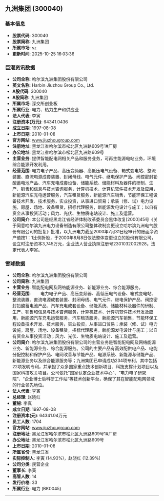 ## 九洲集团 (300040)

### 基本信息

- **股票代码**: 300040
- **股票简称**: 九洲集团
- **所属市场**: sz
- **更新时间**: 2025-10-25 16:03:36

### 巨潮资讯数据

- **公司全称**: 哈尔滨九洲集团股份有限公司
- **英文名称**: Harbin Jiuzhou Group Co., Ltd.
- **A股代码**: 300040
- **A股简称**: 九洲集团
- **所属市场**: 深交所创业板
- **所属行业**: 电力、热力生产和供应业
- **法人代表**: 李寅
- **注册资本(万元)**: 64341.0436
- **成立日期**: 1997-08-08
- **上市日期**: 2010-01-08
- **官方网站**: www.jiuzhougroup.com
- **注册地址**: 黑龙江省哈尔滨市松北区九洲路609号1#厂房
- **办公地址**: 黑龙江省哈尔滨市松北区九洲路609号
- **主营业务**: 提供智能配电网相关产品和服务业务，可再生能源电站业务，环境综合能源开发利用。
- **经营范围**: 电力电子产品、高压变频器、高低压电气设备、箱式变电站、整流装置、直流电源成套装置、封闭母线、电气元件、继电保护产品、阀控密封铅酸蓄电池产品、汽车充电成套设备、储能系统、储能材料及器件的研制、生产、销售和信息与技术咨询服务，计算机技术、计算机软件技术开发及应用，新能源汽车充电运营服务，汽车租赁服务，新能源汽车销售，节能环保工程设备技术开发、技术服务，实业投资，从事进口贸易；承装（修、试）电力设施，房屋、场地、设备租赁，招标代理服务，新能源发电设计与施工；以自有资金从事投资活动；风力、光伏、生物质电站设计、施工及运营。
- **公司简介**: 本公司是经黑龙江省经济体制改革委员会黑体改复[2000]45号《关于同意哈尔滨九洲电力设备制造有限公司整体改制变更设立哈尔滨九洲电气股份有限公司的批复》批准，以九洲电力截至2000年7月31日经审计的账面净资产值按1：1比例折股，于2000年8月8日依法整体变更设立的股份有限公司，设立时注册资本3,745万元，企业法人营业执照注册号2301032002928，法定代表人李寅。

### 雪球数据

- **公司全称**: 哈尔滨九洲集团股份有限公司
- **公司简称**: 九洲集团
- **主营业务**: 智能配电网及网络能源业务、新能源业务、综合能源服务。
- **经营范围**: 　　电力电子产品、高压变频器、高低压电气设备、箱式变电站、整流装置、直流电源成套装置、封闭母线、电气元件、继电保护产品、阀控密封铅酸蓄电池产品、汽车充电成套设备、储能系统、储能材料及器件的研制、生产、销售和信息与技术咨询服务，计算机技术、计算机软件技术开发及应用，新能源汽车充电运营服务，汽车租赁服务，新能源汽车销售，节能环保工程设备技术开发、技术服务，实业投资，从事进口贸易；承装（修、试）电力设施，房屋、场地、设备租赁，招标代理服务，新能源发电设计与施工；以自有资金从事投资活动；风力、光伏、生物质电站设计、施工及运营。
- **公司简介**: 哈尔滨九洲集团股份有限公司的主营业务是智能配电网及网络能源业务、新能源业务、综合能源服务。公司的主要产品有高效配供电产品、电能分配控制和保护产品、电网改善与节能产品、电源系统、新能源与储能产品、新能源业务以及综合能源服务等；九洲集团已申请成功234项专利，其中包括22项发明专利，并承担了众多国家重点技术创新项目、科技支撑计划项目以及国家科技攻关项目。公司依托“国家认定企业技术中心”、“电力电子研究院”、“企业博士后科研工作站”等技术创新平台，确保了其在智能配电网领域的行业领先地位。
- **法人代表**: 李寅
- **总经理**: 赵晓红
- **董秘**: 李真
- **成立日期**: 1997-08-08
- **注册资本(元)**: 64341.04万元
- **员工人数**: 1704
- **官方网站**: www.jiuzhougroup.com
- **注册地址**: 黑龙江省哈尔滨市松北区九洲路609号1#厂房
- **办公地址**: 黑龙江省哈尔滨市松北区九洲路609号
- **上市日期**: 2010-01-08
- **所属省份**: 黑龙江省
- **实际控制人**: 李寅 (14.93%)，赵晓红 (12.39%)
- **公司分类**: 民营企业
- **董事长**: 李寅
- **高管人数**: 14
- **发行价格**: 33
- **所属行业**: 电力 (BK0045)

---